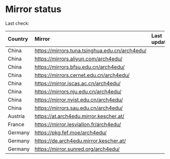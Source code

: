 <script src="./time.js"></script>
# Mirror status
Last check: <script type="text/javascript">localize(1733948778.2277074);</script>

|Country|Mirror|Last update|
|:------|:-----|:----------|
|China|https://mirrors.tuna.tsinghua.edu.cn/arch4edu/|<script type="text/javascript">localize(1733899463);</script>|
|China|https://mirrors.aliyun.com/arch4edu/|<script type="text/javascript">localize(1733899463);</script>|
|China|https://mirrors.bfsu.edu.cn/arch4edu/|<script type="text/javascript">localize(1733899463);</script>|
|China|https://mirrors.cernet.edu.cn/arch4edu/|<script type="text/javascript">localize(1733899463);</script>|
|China|https://mirror.iscas.ac.cn/arch4edu/|<script type="text/javascript">localize(1733899463);</script>|
|China|https://mirrors.nju.edu.cn/arch4edu/|<script type="text/javascript">localize(1733899463);</script>|
|China|https://mirror.nyist.edu.cn/arch4edu/|<script type="text/javascript">localize(1733899463);</script>|
|China|https://mirrors.sau.edu.cn/arch4edu/|<script type="text/javascript">localize(1731653531);</script>|
|Austria|https://at.arch4edu.mirror.kescher.at/|<script type="text/javascript">localize(1733899463);</script>|
|France|https://mirror.lesviallon.fr/arch4edu/|<script type="text/javascript">localize(1733899463);</script>|
|Germany|https://pkg.fef.moe/arch4edu/|<script type="text/javascript">localize(1733899463);</script>|
|Germany|https://de.arch4edu.mirror.kescher.at/|<script type="text/javascript">localize(1733899463);</script>|
|Germany|https://mirror.sunred.org/arch4edu/|<script type="text/javascript">localize(1733899463);</script>|

<script src="./tablefilter/tablefilter.js"></script>
<script src="./table.js"></script>